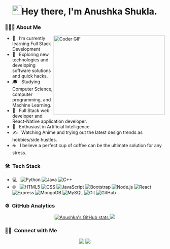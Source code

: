 
<h1 align="center"><img src="https://github.com/TheDudeThatCode/TheDudeThatCode/blob/master/Assets/Hi.gif" width="29">Hey there, I'm Anushka Shukla.</h1>

<h3> 👨🏻‍💻 About Me </h3>

<img align="right" alt="Coder GIF" height=250 width=350 src="https://cdn.dribbble.com/users/730703/screenshots/6581243/avento.gif" />

- 🔭 &nbsp; I’m currently learning Full Stack Development  
- 🤔 &nbsp; Exploring new technologies and developing software solutions and quick hacks.  
- 🎓 &nbsp; Studying Computer Science, computer programming, and Machine Learning.  
- 💼 &nbsp; Full Stack web developer and React-Native application developer.  
- 🌱 &nbsp; Enthusiast in Artificial Intelligence.  
- ✍️ &nbsp; Watching Anime and trying out the latest design trends as hobbies/side hustles.  
- ☕ &nbsp; I believe a perfect cup of coffee can be the ultimate solution for any stress.  

<h3> 🛠 &nbsp;Tech Stack</h3>

- 💻 &nbsp;
  ![Python](https://img.shields.io/badge/-Python-333333?style=flat&logo=python)
  ![Java](https://img.shields.io/badge/-Java-333333?style=flat&logo=Java&logoColor=007396)
  ![C++](https://img.shields.io/badge/-C++-333333?style=flat&logo=C%2B%2B&logoColor=00599C)
- 🌐 &nbsp;
  ![HTML5](https://img.shields.io/badge/-HTML5-333333?style=flat&logo=HTML5)
  ![CSS](https://img.shields.io/badge/-CSS-333333?style=flat&logo=CSS3&logoColor=1572B6)
  ![JavaScript](https://img.shields.io/badge/-JavaScript-333333?style=flat&logo=javascript)
  ![Bootstrap](https://img.shields.io/badge/-Bootstrap-333333?style=flat&logo=bootstrap&logoColor=563D7C)
  ![Node.js](https://img.shields.io/badge/-Node.js-333333?style=flat&logo=node.js)
  ![React](https://img.shields.io/badge/-React-333333?style=flat&logo=react)
  ![Express](https://img.shields.io/badge/-Express-333333?style=flat&logo=express)
  ![MongoDB](https://img.shields.io/badge/-MongoDB-333333?style=flat&logo=mongodb)
  ![MySQL](https://img.shields.io/badge/-MySQL-333333?style=flat&logo=mysql)
  ![Git](https://img.shields.io/badge/-Git-333333?style=flat&logo=git)
  ![GitHub](https://img.shields.io/badge/-GitHub-333333?style=flat&logo=github)

<h3> ⚙️ &nbsp;GitHub Analytics</h3>

<p align="center">
<a href="https://github.com/AnushkaShukla">
  <img src="https://github-readme-stats.vercel.app/api?username=AnushkaShukla&show_icons=true&theme=github_dark" alt="Anushka's GitHub stats" />
</a>
<a href="https://github.com/AnushkaShukla">
  <img src="https://github-readme-streak-stats.herokuapp.com/?user=AnushkaShukla&theme=github-dark" />
</a>
</p>

<h3> 🤝🏻 &nbsp;Connect with Me </h3>

<p align="center">
<a href="https://www.linkedin.com/in/anushkashukla/"><img src="https://img.shields.io/badge/-Anushka%20Shukla-blue?style=flat&logo=Linkedin&logoColor=white"/></a>
<a href="mailto:anushkashukla@gmail.com"><img src="https://img.shields.io/badge/-anushkashukla@gmail.com-D14836?style=flat&logo=Gmail&logoColor=white"/></a>
</p>
